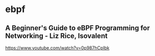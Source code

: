 # ebpf



##  A Beginner's Guide to eBPF Programming for Networking - Liz Rice, Isovalent 
https://www.youtube.com/watch?v=0p987hCplbk      


